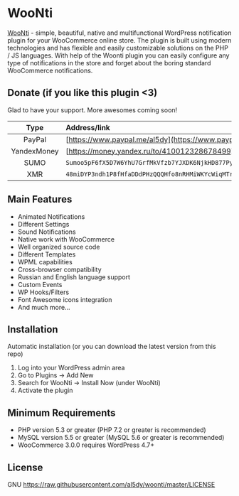 # WooNti

[WooNti](https://wordpress.org/plugins/woonti/) - simple, beautiful, native and multifunctional WordPress notification plugin for your WooCommerce online store.
The plugin is built using modern technologies and has flexible and easily customizable solutions on the PHP / JS languages. With help of the Woonti plugin you can easily configure any type of notifications in the store and forget about the boring standard WooCommerce notifications.


## Donate (if you like this plugin <3)

Glad to have your support. More awesomes coming soon!

| Type | Address/link |
| :---: | :--- |
| PayPal | [https://www.paypal.me/al5dy](https://www.paypal.me/al5dy/5usd) |
| YandexMoney | [https://money.yandex.ru/to/410012328678499](https://money.yandex.ru/to/410012328678499) |
| SUMO | `Sumoo5pF6fX5D7W6YhU7GrfMkVfzb7YJXDK6NjkHD877Py9p3NusnYcT5fdTAJ7PfNF3G8YxLN7mwHMZDFrqrMBu1mNq4BsYGLB` |
| XMR | `48miDYP3ndh1P8fHfaDDdPHzQQQHfo8nRHMiWKYcWiqMTrY9uNkBUJiHNKBg8zWEx875JtpyQBtcA6BzVsyHowKA42ARwZh` |


## Main Features

* Animated Notifications
* Different Settings
* Sound Notifications
* Native work with WooCommerce
* Well organized source code
* Different Templates
* WPML capabilities
* Cross-browser compatibility
* Russian and English language support
* Custom Events
* WP Hooks/Filters
* Font Awesome icons integration
* And much more…


## Installation

Automatic installation (or you can download the latest version from this repo)

1. Log into your WordPress admin area
2. Go to Plugins -> Add New
3. Search for WooNti -> Install Now (under WooNti)
4. Activate the plugin


## Minimum Requirements

* PHP version 5.3 or greater (PHP 7.2 or greater is recommended)
* MySQL version 5.5 or greater (MySQL 5.6 or greater is recommended)
* WooCommerce 3.0.0 requires WordPress 4.7+


## License

GNU <https://raw.githubusercontent.com/al5dy/woonti/master/LICENSE>

